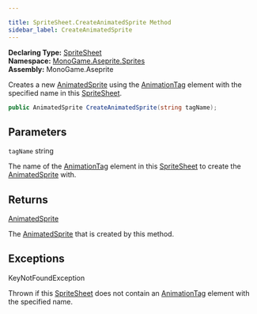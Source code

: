 ```yaml
---

title: SpriteSheet.CreateAnimatedSprite Method
sidebar_label: CreateAnimatedSprite
---
```

**Declaring Type:** [SpriteSheet](../)  
**Namespace:** [MonoGame.Aseprite.Sprites](../../)  
**Assembly:** MonoGame.Aseprite

Creates a new [AnimatedSprite](../../AnimatedSprite/) using the [AnimationTag](../../AnimationTag/) element with the specified name in this [SpriteSheet](../).

```csharp
public AnimatedSprite CreateAnimatedSprite(string tagName);
```

## Parameters

`tagName`  string

The name of the [AnimationTag](../../AnimationTag/) element in this [SpriteSheet](../) to create the [AnimatedSprite](../../AnimatedSprite/) with.

## Returns

[AnimatedSprite](../../AnimatedSprite/)

The [AnimatedSprite](../../AnimatedSprite/) that is created by this method.

## Exceptions

KeyNotFoundException

Thrown if this [SpriteSheet](../) does not contain an [AnimationTag](../../AnimationTag/) element with the  specified name.


